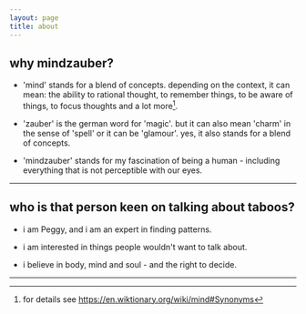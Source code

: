 ```yaml
---
layout: page
title: about
---
```


## why mindzauber?
* 'mind' stands for a blend of concepts. depending on the context, it can mean: the ability to rational thought, to remember things, to be aware of things, to focus thoughts and a lot more[^fn1].  
  
* 'zauber' is the german word for 'magic'. but it can also mean 'charm' in the sense of 'spell' or it can be 'glamour'. yes, it also stands for a blend of concepts. 
  
* 'mindzauber' stands for my fascination of being a human - including everything that is not perceptible with our eyes. 
  
[^fn1]: for details see https://en.wiktionary.org/wiki/mind#Synonyms  
  

<hr>
  
  
  
## who is that person keen on talking about taboos?
  
* i am Peggy, and i am an expert in finding patterns. 
  
* i am interested in things people wouldn't want to talk about.  
  
* i believe in body, mind and soul - and the right to decide.  
  
  
<hr>